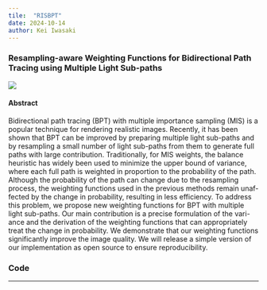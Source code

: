 ```yaml
---
tile:  "RISBPT"
date: 2024-10-14 
author: Kei Iwasaki
---
```

### Resampling-aware Weighting Functions for Bidirectional Path Tracing using Multiple Light Sub-paths

<img src="../img/tog2020.jpg">

#### Abstract
Bidirectional path tracing (BPT) with multiple importance sampling (MIS)
is a popular technique for rendering realistic images. Recently, it has been
shown that BPT can be improved by preparing multiple light sub-paths and
by resampling a small number of light sub-paths from them to generate full
paths with large contribution. Traditionally, for MIS weights, the balance
heuristic has widely been used to minimize the upper bound of variance,
where each full path is weighted in proportion to the probability of the
path. Although the probability of the path can change due to the resampling
process, the weighting functions used in the previous methods remain unaf-
fected by the change in probability, resulting in less efficiency. To address
this problem, we propose new weighting functions for BPT with multiple
light sub-paths. Our main contribution is a precise formulation of the vari-
ance and the derivation of the weighting functions that can appropriately
treat the change in probability. We demonstrate that our weighting functions
significantly improve the image quality. We will release a simple version of
our implementation as open source to ensure reproducibility.

### Code



---
